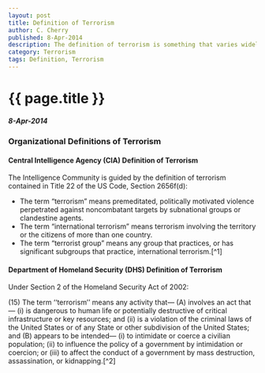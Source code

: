 ```yaml
---
layout: post
title: Definition of Terrorism
author: C. Cherry
published: 8-Apr-2014
description: The definition of terrorism is something that varies widely across governmental and nongovernmental organizations and academia. Herein are common definitions of terrorism.
category: Terrorism
tags: Definition, Terrorism
---
```


# {{ page.title }} #

##### 8-Apr-2014 #####

### Organizational Definitions of Terrorism ###

#### Central Intelligence Agency (CIA) Definition of Terrorism ####

The Intelligence Community is guided by the definition of terrorism contained in Title 22 of the US Code, Section 2656f(d):

* The term “terrorism” means premeditated, politically motivated violence perpetrated against noncombatant targets by subnational groups or clandestine agents.
* The term “international terrorism” means terrorism involving the territory or the citizens of more than one country.
* The term “terrorist group” means any group that practices, or has significant subgroups that practice, international terrorism.[^1]

#### Department of Homeland Security (DHS) Definition of Terrorism ####

Under Section 2 of the Homeland Security Act of 2002:

(15) The term ‘‘terrorism’’ means any activity that—
  (A) involves an act that—
    (i) is dangerous to human life or potentially destructive of critical infrastructure or key resources; and
    (ii) is a violation of the criminal laws of the United States or of any State or other subdivision of the United States; and
  (B) appears to be intended—
    (i) to intimidate or coerce a civilian population;
    (ii) to influence the policy of a government by intimidation or coercion; or
    (iii) to affect the conduct of a government by mass destruction, assassination, or kidnapping.[^2]


